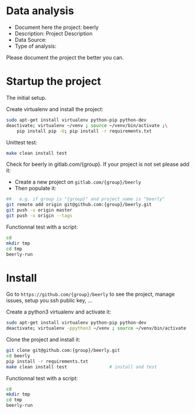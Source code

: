 # Data analysis
- Document here the project: beerly
- Description: Project Description
- Data Source:
- Type of analysis:

Please document the project the better you can.

# Startup the project

The initial setup.

Create virtualenv and install the project:
```bash
sudo apt-get install virtualenv python-pip python-dev
deactivate; virtualenv ~/venv ; source ~/venv/bin/activate ;\
    pip install pip -U; pip install -r requirements.txt
```

Unittest test:
```bash
make clean install test
```

Check for beerly in gitlab.com/{group}.
If your project is not set please add it:

- Create a new project on `gitlab.com/{group}/beerly`
- Then populate it:

```bash
##   e.g. if group is "{group}" and project_name is "beerly"
git remote add origin git@github.com:{group}/beerly.git
git push -u origin master
git push -u origin --tags
```

Functionnal test with a script:

```bash
cd
mkdir tmp
cd tmp
beerly-run
```

# Install

Go to `https://github.com/{group}/beerly` to see the project, manage issues,
setup you ssh public key, ...

Create a python3 virtualenv and activate it:

```bash
sudo apt-get install virtualenv python-pip python-dev
deactivate; virtualenv -ppython3 ~/venv ; source ~/venv/bin/activate
```

Clone the project and install it:

```bash
git clone git@github.com:{group}/beerly.git
cd beerly
pip install -r requirements.txt
make clean install test                # install and test
```
Functionnal test with a script:

```bash
cd
mkdir tmp
cd tmp
beerly-run
```
